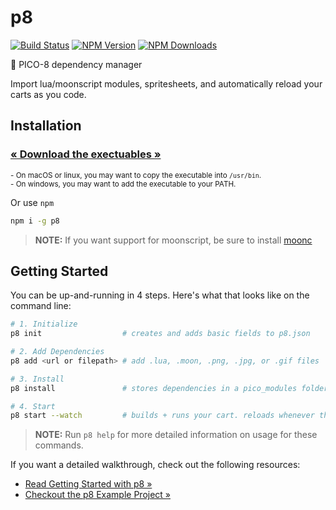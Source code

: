 # p8

[![Build Status](https://api.travis-ci.org/jozanza/p8.svg?branch=master)](http://travis-ci.org/jozanza/p8)
[![NPM Version](http://img.shields.io/npm/v/p8.svg?style=flat)](https://www.npmjs.org/package/p8)
[![NPM Downloads](https://img.shields.io/npm/dm/p8.svg?style=flat)](https://www.npmjs.org/package/p8)

👾 PICO-8 dependency manager

Import lua/moonscript modules, spritesheets, and automatically reload your carts as you code.

## Installation

### [&laquo; Download the exectuables &raquo;](https://github.com/jozanza/p8/releases)
<sup>- On macOS or linux, you may want to copy the executable into `/usr/bin`.</sup><br />
<sup>- On windows, you may want to add the executable to your PATH.</sup>

Or use `npm`

```bash
npm i -g p8
```

> **NOTE:** If you want support for moonscript, be sure to install [moonc](http://moonscript.org/#installation)

## Getting Started

You can be up-and-running in 4 steps. Here's what that looks like on the command line:

```bash
# 1. Initialize
p8 init                  # creates and adds basic fields to p8.json

# 2. Add Dependencies
p8 add <url or filepath> # add .lua, .moon, .png, .jpg, or .gif files

# 3. Install
p8 install               # stores dependencies in a pico_modules folder

# 4. Start
p8 start --watch         # builds + runs your cart. reloads whenever the entry-point is saved
```

> **NOTE:** Run `p8 help` for more detailed information on usage for these commands.

If you want a detailed walkthrough, check out the following resources:

- [Read Getting Started with p8 &raquo;](https://github.com/jozanza/p8/blob/master/getting-started.md)
- [Checkout the p8 Example Project &raquo;](https://github.com/jozanza/p8_example)
